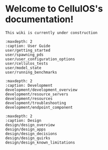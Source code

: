 # Welcome to CellulOS's documentation!

```{attention}
This wiki is currently under construction
```

```{toctree}
:maxdepth: 2
:caption: User Guide
user/getting_started
user/spawning_pds
user/user_configuration_options
user/cellulos_tests
user/model_state
user/running_benchmarks
```

```{toctree}
:maxdepth: 2
:caption: Development
development/development_overview
development/resource_servers
development/resources
development/troubleshooting
development/endpoint_component
```

```{toctree}
:maxdepth: 2
:caption: Design
design/design_overview
design/design_apps
design/design_decisions
design/design_quirks
design/design_known_limitations
```